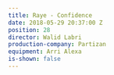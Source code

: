 ```yaml
---
title: Raye - Confidence
date: 2018-05-29 20:37:00 Z
position: 28
director: Walid Labri
production-company: Partizan
equipment: Arri Alexa
is-shown: false
---
```


